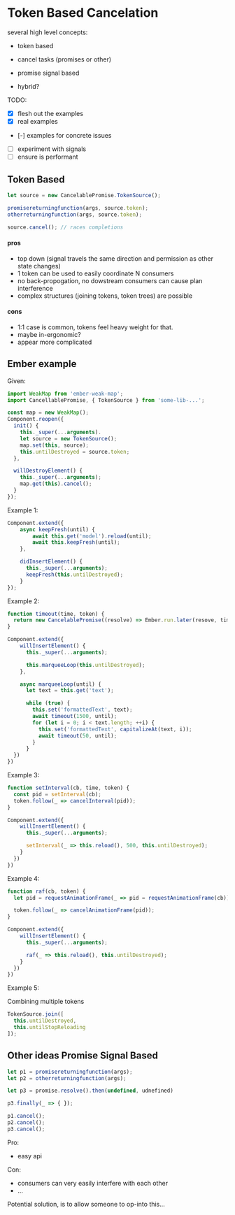 # Token Based Cancelation

several high level concepts:

* token based
* cancel tasks (promises or other)

* promise signal based
* hybrid?


TODO:

- [x] flesh out the examples
- [x] real examples
- [-] examples for concrete issues
- [ ] experiment with signals
- [ ] ensure is performant

## Token Based

```js
let source = new CancelablePromise.TokenSource();

promisereturningfunction(args, source.token);
otherreturningfunction(args, source.token);

source.cancel(); // races completions
```

#### pros

* top down (signal travels the same direction and permission as other state changes)
* 1 token can be used to easily coordinate N consumers
* no back-propogation, no dowstream consumers can cause plan interference
* complex structures (joining tokens, token trees) are possible

#### cons

* 1:1 case is common, tokens feel heavy weight for that.
* maybe in-ergonomic?
* appear more complicated


## Ember example


Given:
```js
import WeakMap from 'ember-weak-map';
import CancellablePromise, { TokenSource } from 'some-lib-...';

const map = new WeakMap();
Component.reopen({
  init() {
    this._super(...arguments).
    let source = new TokenSource();
    map.set(this, source);
    this.untilDestroyed = source.token;
  },

  willDestroyElement() {
    this._super(...arguments);
    map.get(this).cancel();
  }
});

```

Example 1:

```js
Component.extend({
    async keepFresh(until) {
        await this.get('model').reload(until);
        await this.keepFresh(until);
    },

    didInsertElement() {
      this._super(...arguments);
      keepFresh(this.untilDestroyed);
    }
});
```

Example 2:

```js
function timeout(time, token) {
  return new CancelablePromise((resolve) => Ember.run.later(resove, time), token);
}

Component.extend({
    willInsertElement() {
      this._super(...arguments);

      this.marqueeLoop(this.untilDestroyed);
    },

    async marqueeLoop(until) {
      let text = this.get('text');

      while (true) {
        this.set('formattedText', text);
        await timeout(1500, until);
        for (let i = 0; i < text.length; ++i) {
          this.set('formattedText', capitalizeAt(text, i));
          await timeout(50, until);
        }
      }
  })
})
```

Example 3:

```js
function setInterval(cb, time, token) {
  const pid = setInterval(cb);
  token.follow(_ => cancelInterval(pid));
}

Component.extend({
    willInsertElement() {
      this._super(...arguments);

      setInterval(_ => this.reload(), 500, this.untilDestroyed);
    }
  })
})
```

Example 4:

```js
function raf(cb, token) {
  let pid = requestAnimationFrame(_ => pid = requestAnimationFrame(cb));

  token.follow(_ => cancelAnimationFrame(pid));
}

Component.extend({
    willInsertElement() {
      this._super(...arguments);

      raf(_ => this.reload(), this.untilDestroyed);
    }
  })
})
```

Example 5:

Combining multiple tokens

```js
TokenSource.join([
  this.untilDestroyed,
  this.untilStopReloading
]);
```

## Other ideas Promise Signal Based


```js
let p1 = promisereturningfunction(args);
let p2 = otherreturningfunction(args);

let p3 = promise.resolve().then(undefined, udnefined)

p3.finally(_ => { });

p1.cancel();
p2.cancel();
p3.cancel();
```

Pro:

* easy api

Con:

* consumers can very easily interfere with each other
* ...

Potential solution, is to allow someone to op-into this...

